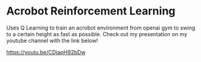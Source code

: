 # Acrobot Reinforcement Learning
Uses Q Learning to train an acrobot environment from openai gym to swing to a certain height as fast as possible. Check out my presentation on my youtube channel with the link below!

https://youtu.be/CDjapH92bDw
